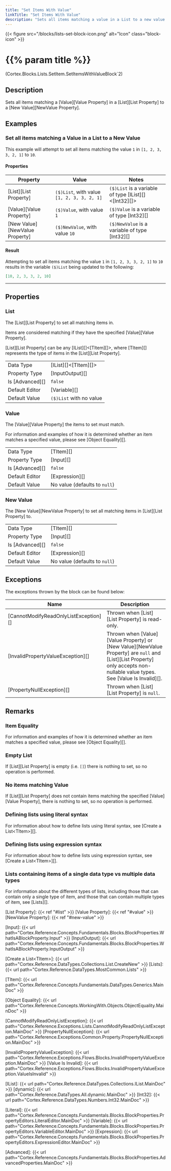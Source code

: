 ```yaml
---
title: "Set Items With Value"
linkTitle: "Set Items With Value"
description: "Sets all items matching a value in a List to a new value."
---
```


{{< figure src="/blocks/lists-set-block-icon.png" alt="Icon" class="block-icon" >}}

# {{% param title %}}

<p class="namespace">(Cortex.Blocks.Lists.SetItem.SetItemsWithValueBlock`2)</p>

## Description

Sets all items matching a [Value][Value Property] in a [List][List Property] to a [New Value][NewValue Property].

## Examples

### Set all items matching a Value in a List to a New Value

This example will attempt to set all items matching the value `1` in `[1, 2, 3, 3, 2, 1]` to `10`.

#### Properties

| Property           | Value                     | Notes                                    |
|--------------------|---------------------------|------------------------------------------|
| [List][List Property] | `($)List`, with value `[1, 2, 3, 3, 2, 1]` | `($)List` is a variable of type [IList][]&lt;[Int32][]&gt; |
| [Value][Value Property] | `($)Value`, with value `1` | `($)Value` is a variable of type [Int32][] |
| [New Value][NewValue Property] | `($)NewValue`, with value `10` | `($)NewValue` is a variable of type [Int32][] |

#### Result

Attempting to set all items matching the value `1` in `[1, 2, 3, 3, 2, 1]` to `10` results in the variable `($)List` being updated to the following:

```json
[10, 2, 3, 3, 2, 10]
```

***

## Properties

### List

The [List][List Property] to set all matching items in.

Items are considered matching if they have the specified [Value][Value Property].

[List][List Property] can be any [IList][]&lt;[TItem][]&gt;, where [TItem][] represents the type of items in the [List][List Property].
  
| | |
|--------------------|---------------------------|
| Data Type | [IList][]&lt;[TItem][]&gt; |
| Property Type | [InputOutput][] |
| Is [Advanced][] | `false` |
| Default Editor | [Variable][] |
| Default Value | `($)List` with no value |

### Value

The [Value][Value Property] the items to set must match.

For information and examples of how it is determined whether an item matches a specified value, please see [Object Equality][].

| | |
|--------------------|---------------------------|
| Data Type | [TItem][] |
| Property Type | [Input][] |
| Is [Advanced][] | `false` |
| Default Editor | [Expression][] |
| Default Value | No value (defaults to `null`) |

### New Value

The [New Value][NewValue Property] to set all matching items in [List][List Property] to.

| | |
|--------------------|---------------------------|
| Data Type | [TItem][] |
| Property Type | [Input][] |
| Is [Advanced][] | `false` |
| Default Editor | [Expression][] |
| Default Value | No value (defaults to `null`) |

## Exceptions

The exceptions thrown by the block can be found below:

| Name     | Description |
|----------|----------|
| [CannotModifyReadOnlyListException][] | Thrown when [List][List Property] is read-only. |
| [InvalidPropertyValueException][] | Thrown when [Value][Value Property] or [New Value][NewValue Property] are `null` and [List][List Property] only accepts non-nullable value types. See [Value Is Invalid][]. |
| [PropertyNullException][] | Thrown when [List][List Property] is `null`. |

## Remarks

### Item Equality

For information and examples of how it is determined whether an item matches a specified value, please see [Object Equality][].

### Empty List

If [List][List Property] is empty (i.e. `[]`) there is nothing to set, so no operation is performed.

### No items matching Value

If [List][List Property] does not contain items matching the specified [Value][Value Property], there is nothing to set, so no operation is performed.

### Defining lists using literal syntax

For information about how to define lists using literal syntax, see [Create a List&lt;TItem&gt;][].

### Defining lists using expression syntax

For information about how to define lists using expression syntax, see [Create a List&lt;TItem&gt;][].

### Lists containing items of a single data type vs multiple data types

For information about the different types of lists, including those that can contain only a single type of item, and those that can contain multiple types of item, see [Lists][].

[List Property]: {{< ref "#list" >}}
[Value Property]: {{< ref "#value" >}}
[NewValue Property]: {{< ref "#new-value" >}}

[Input]: {{< url path="Cortex.Reference.Concepts.Fundamentals.Blocks.BlockProperties.WhatIsABlockProperty.Input" >}}
[InputOutput]: {{< url path="Cortex.Reference.Concepts.Fundamentals.Blocks.BlockProperties.WhatIsABlockProperty.InputOutput" >}}

[Create a List&lt;TItem&gt;]: {{< url path="Cortex.Reference.DataTypes.Collections.List.CreateNew" >}}
[Lists]: {{< url path="Cortex.Reference.DataTypes.MostCommon.Lists" >}}

[TItem]: {{< url path="Cortex.Reference.Concepts.Fundamentals.DataTypes.Generics.MainDoc" >}}

[Object Equality]: {{< url path="Cortex.Reference.Concepts.WorkingWith.Objects.ObjectEquality.MainDoc" >}}

[CannotModifyReadOnlyListException]: {{< url path="Cortex.Reference.Exceptions.Lists.CannotModifyReadOnlyListException.MainDoc" >}}
[PropertyNullException]: {{< url path="Cortex.Reference.Exceptions.Common.Property.PropertyNullException.MainDoc" >}}

[InvalidPropertyValueException]: {{< url path="Cortex.Reference.Exceptions.Flows.Blocks.InvalidPropertyValueException.MainDoc" >}}
[Value Is Invalid]: {{< url path="Cortex.Reference.Exceptions.Flows.Blocks.InvalidPropertyValueException.ValueIsInvalid" >}}

[IList]: {{< url path="Cortex.Reference.DataTypes.Collections.IList.MainDoc" >}}
[dynamic]: {{< url path="Cortex.Reference.DataTypes.All.dynamic.MainDoc" >}}
[Int32]: {{< url path="Cortex.Reference.DataTypes.Numbers.Int32.MainDoc" >}}

[Literal]: {{< url path="Cortex.Reference.Concepts.Fundamentals.Blocks.BlockProperties.PropertyEditors.LiteralEditor.MainDoc" >}}
[Variable]: {{< url path="Cortex.Reference.Concepts.Fundamentals.Blocks.BlockProperties.PropertyEditors.VariableEditor.MainDoc" >}}
[Expression]: {{< url path="Cortex.Reference.Concepts.Fundamentals.Blocks.BlockProperties.PropertyEditors.ExpressionEditor.MainDoc" >}}

[Advanced]: {{< url path="Cortex.Reference.Concepts.Fundamentals.Blocks.BlockProperties.AdvancedProperties.MainDoc" >}}
